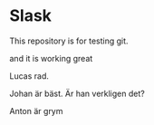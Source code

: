 ﻿# Slask
This repository is for testing git.

and it is working great

Lucas rad.


Johan är bäst.
 Är han verkligen det?

Anton är grym